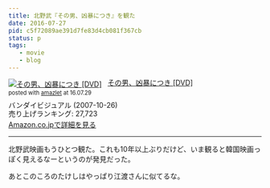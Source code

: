 ```yaml
---
title: 北野武『その男、凶暴につき』を観た
date: 2016-07-27
pid: c5f72089ae391d7fe83d4cb081f367cb
status: p
tags:
   - movie
   - blog
---
```


<div class="amazlet-box" style="margin-bottom:0px;"><div class="amazlet-image" style="float:left;margin:0px 12px 1px 0px;"><a href="http://www.amazon.co.jp/exec/obidos/ASIN/B000UMP1FC/dotimpact-22/ref=nosim/" name="amazletlink" target="_blank"><img src="http://ecx.images-amazon.com/images/I/51voyxGo6oL._SL160_.jpg" alt="その男、凶暴につき [DVD]" style="border: none;" /></a></div><div class="amazlet-info" style="line-height:120%; margin-bottom: 10px"><div class="amazlet-name" style="margin-bottom:10px;line-height:120%"><a href="http://www.amazon.co.jp/exec/obidos/ASIN/B000UMP1FC/dotimpact-22/ref=nosim/" name="amazletlink" target="_blank">その男、凶暴につき [DVD]</a><div class="amazlet-powered-date" style="font-size:80%;margin-top:5px;line-height:120%">posted with <a href="http://www.amazlet.com/" title="amazlet" target="_blank">amazlet</a> at 16.07.29</div></div><div class="amazlet-detail">バンダイビジュアル (2007-10-26)<br />売り上げランキング: 27,723<br /></div><div class="amazlet-sub-info" style="float: left;"><div class="amazlet-link" style="margin-top: 5px"><a href="http://www.amazon.co.jp/exec/obidos/ASIN/B000UMP1FC/dotimpact-22/ref=nosim/" name="amazletlink" target="_blank">Amazon.co.jpで詳細を見る</a></div></div></div><div class="amazlet-footer" style="clear: left"></div></div>

---- 

北野武映画もうひとつ観た。これも10年以上ぶりだけど、いま観ると韓国映画っぽく見えるなーというのが発見だった。

あとこのころのたけしはやっぱり江渡さんに似てるな。